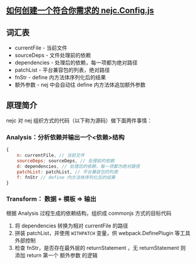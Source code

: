 
## [如何创建一个符合你需求的 nejc.Config.js](./start.md)

## 词汇表
* currentFile - 当前文件
* sourceDeps - 文件处理前的依赖
* dependencies - 处理后的依赖，每一项都为绝对路径
* patchList - 平台兼容包的列表，绝对路径
* fnStr - define 内方法体序列化后的结果
* 额外参数 - nej 中会自动往 define 内方法体追加额外参数


## 原理简介

nejc 对 nej 组织方式的代码（以下称为源码）做下面两件事情：

### Analysis：分析依赖并输出一个<依赖>结构
```javascript
{
    n: currentFile, // 当前文件
    sourceDeps: sourceDeps, // 处理前的依赖
    d: dependencies, // 处理后的依赖，每一项都为绝对路径
    patchList: patchList, // 平台兼容包的列表
    f: fnStr // define 内方法体序列化后的结果
}
```

### Transform： 数据 + 模板 => 输出  

根据 Analysis 过程生成的依赖结构，组织成 commonjs 方式的目标代码

1. 将 dependencies 转换为相对 currentFile 的路径
2. 拼装 patchList，并使用 `WITHPATCH` 变量，供 webpack.DefinePlugin 等工具外部控制 
3. 检查 fnStr，是否存在最外层的 returnStatement ，无 returnStatement 则 添加 return 第一个 额外参数 的逻辑